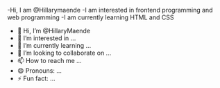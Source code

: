 -Hi, I am @Hillarymaende
-I am interested in frontend programming and web programming
-I am currently learning HTML and CSS
- 👋 Hi, I’m @HillaryMaende
- 👀 I’m interested in ...
- 🌱 I’m currently learning ...
- 💞️ I’m looking to collaborate on ...
- 📫 How to reach me ...
- 😄 Pronouns: ...
- ⚡ Fun fact: ...

<!---
HillaryMaende/HillaryMaende is a ✨ special ✨ repository because its `README.md` (this file) appears on your GitHub profile.
You can click the Preview link to take a look at your changes.
--->
